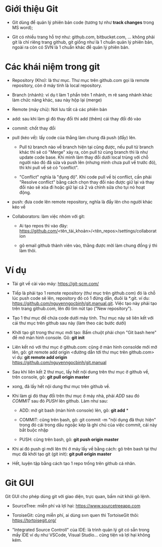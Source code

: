 

# Giới thiệu Git

- Git dùng để quản lý phiên bản code (tương tự như __track changes__ trong MS word);
  
- Git có nhiều trang hỗ trợ như: github.com, bitbucket.com, ... không phải git là chỉ riêng trang github, git giống như là 1 chuẩn quản lý phiên bản, ngoài ra còn có SVN là 1 chuẩn khác để quản lý phiên bản.
        
# Các khái niệm trong git

- Repository (Kho): là thư mục. Thư mục trên github.com gọi là remote repository, còn ở máy tính là local repository.

- Branch (nhánh): ví dụ t làm 1 phần trên 1 nhánh, m rẽ sang nhánh khác làm chức năng khác, sau này hộp lại (merge)

- Remote (máy chủ): Nơi lưu tất cả các phiên bản
 
- add: sau khi làm gì đó thay đổi thì add (thêm) cái thay đổi đó vào
    
- commit: chốt thay đổi
    
- pull (kéo về): lấy code của thằng làm chung đã push (đẩy) lên.

  - Pull từ branch nào về branch hiện tại cũng được, nếu pull từ branch khác thì sẽ có "Merge" xảy ra, còn pull từ cùng branch thì là như update code base.
Khi mình làm thay đổi dưới local trùng với chỗ người nào đó đã sửa và push lên (nhưng mình chưa pull về trước đó), thì khi pull về sẽ có "conflict". 

  - "Conflict" nghĩa là "đụng độ". Khi code pull về bị conflict, cần phải "Resolve conflict" bằng cách chọn thay đổi nào được giữ lại và thay đổi nào sẽ xóa đi hoặc giữ lại cả 2 và chỉnh sữa cho tụi nó hoạt động.
    
- push: đưa code lên remote repository, nghĩa là đẩy lên cho người khác kéo về
    
- Collaborators: làm việc nhóm với git:

  + Ai tạo repos thì vào đây: https://github.com/<tên_tài_khoản>/<tên_repos>/settings/collaboration
 
  + gõ email github thành viên vào, thằng được mời làm chung đồng ý thì làm thôi.
      
# Ví dụ

+ Tải git về cài vào máy: https://git-scm.com/

+ Tiếp là phải tạo 1 remote repository (thư mục trên github.com) đó là chỗ lúc push code sẽ lên, repository đó có 1 đừng dẫn, đuôi là *.git.
ví du: https://github.com/nguyenngocbinh/git.manual.git. Việc tạo này phải tạo trên trang github.com, lên đó tìm nút tạo ("New repository").

+ Tạo 1 thư mục để chứa code dưới máy tính. Thư mục này sẽ liên kết với cái thư mục trên github sau này (làm theo các bước dưới)

+ Khởi tạo git trong thư mục mới tạo: Bấm chuột phải chọn "Git bash here" để mở màn hình console. Gõ: __git init__

+ Liên kết nó với thư mục ở github.com: cũng ở màn hình consolde mới mở lên, gõ: git remote add origin <đường dẫn tới thư mục trên github.com>
ví dụ: __git remote add origin__ https://github.com/nguyenngocbinh/git.manual

+ Sau khi liên kết 2 thư mục, lấy hết nội dung trên thư mục ở github về, trên console, gõ: __git pull origin master__

+ xong, đã lấy hết nội dung thư mục trên github về.

+ Khi làm gì đó thay đổi trên thư mục ở máy nhà, phải _ADD_ sau đó _COMMIT_ sau đó _PUSH_ lên github. Làm như sau:

  - ADD: mở git bash (màn hình console) lên, gõ: __git add__ *

  - COMMIT: cũng trên bash, gõ: git commit -m "nội dụng đã thực hiện" trong đó cái trong dấu ngoặc kép là ghi chú của việc commit, cái này bắt buộc nhập

  - PUSH: cũng trên bash, gõ: __git push origin master__
    
+ Khi ai đó push gì mới lên thì ở máy lấy về bằng cách: gõ trên bash tại thư mục đã khởi tạo git (git init): __git pull origin master__

+ Hết, luyện tập bằng cách tạo 1 repo trống trên github cá nhân.
    
# Git GUI
    
Git GUI cho phép dùng git với giao diện, trực quan, bấm nút khỏi gõ lệnh.

  + SourceTree: miễn phí và lợi hại: https://www.sourcetreeapp.com

  + ToroiseGit: cũng miễn phí, ai dùng svn quen thì TortoiseGit thôi: https://tortoisegit.org/
   
  + "Integrated Source Controll" của IDE: là trình quản lý git có sẵn trong mấy IDE ví dụ như VSCode, Visual Studio... cũng tiện và lợi hại không kém.
        
